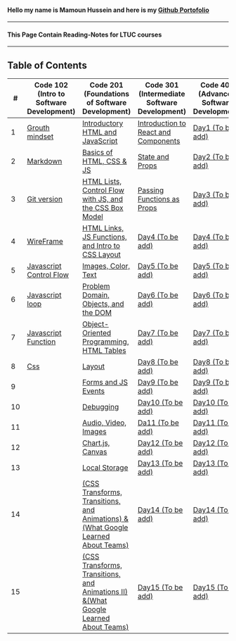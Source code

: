#### Hello my name is Mamoun Hussein and here is my [Github Portofolio](https://github.com/mamoon100)

---

#### This Page Contain Reading-Notes for LTUC courses

---

## Table of Contents

| #   | Code 102 (Intro to Software Development)            | Code 201 (Foundations of Software Development)                                                                | Code 301 (Intermediate Software Development)                  | Code 401 (Advanced Software Development) |
| --- | --------------------------------------------------- | ------------------------------------------------------------------------------------------------------------- | ------------------------------------------------------------- | ---------------------------------------- |
| 1   | [Grouth mindset](./Code-102/Grouth.md)              | [Introductory HTML and JavaScript](./Code-201/class-01.md)                                                    | [Introduction to React and Components](./Code-301/class-1.md) | [Day1 (To be add)]()                     |
| 2   | [Markdown](./Code-102/markdown.md)                  | [Basics of HTML, CSS & JS](./Code-201/class-02.md)                                                            | [State and Props](./Code-301/class-2.md)                      | [Day2 (To be add)]()                     |
| 3   | [Git version](./Code-102/git.md)                    | [HTML Lists, Control Flow with JS, and the CSS Box Model](./Code-201/class-03.md)                             | [Passing Functions as Props](./Code-301/class-3.md)           | [Day3 (To be add)]()                     |
| 4   | [WireFrame](./Code-102/wireframe.md)                | [HTML Links, JS Functions, and Intro to CSS Layout](./Code-201/class-04.md)                                   | [Day4 (To be add)]()                                          | [Day4 (To be add)]()                     |
| 5   | [Javascript Control Flow](./Code-102/javascript.md) | [Images, Color, Text](./Code-201/class-05.md)                                                                 | [Day5 (To be add)]()                                          | [Day5 (To be add)]()                     |
| 6   | [Javascript loop](./Code-102/loop.md)               | [Problem Domain, Objects, and the DOM](./Code-201/class-06.md)                                                | [Day6 (To be add)]()                                          | [Day6 (To be add)]()                     |
| 7   | [Javascript Function](./Code-102/function.md)       | [Object-Oriented Programming, HTML Tables](./Code-201/class-07.md)                                            | [Day7 (To be add)]()                                          | [Day7 (To be add)]()                     |
| 8   | [Css](./Code-102/Css.md)                            | [Layout](./Code-201/class-08.md)                                                                              | [Day8 (To be add)]()                                          | [Day8 (To be add)]()                     |
| 9   |                                                     | [Forms and JS Events](./Code-201/class-09.md)                                                                 | [Day9 (To be add)]()                                          | [Day9 (To be add)]()                     |
| 10  |                                                     | [Debugging](./Code-201/class-10.md)                                                                           | [Day10 (To be add)]()                                         | [Day10 (To be add)]()                    |
| 11  |                                                     | [Audio, Video, Images](./Code-201/class-11.md)                                                                | [Da11 (To be add)]()                                          | [Day11 (To be add)]()                    |
| 12  |                                                     | [Chart.js, Canvas](./Code-201/class-12.md)                                                                    | [Day12 (To be add)]()                                         | [Day12 (To be add)]()                    |
| 13  |                                                     | [Local Storage](./Code-201/class-13.md)                                                                       | [Day13 (To be add)]()                                         | [Day13 (To be add)]()                    |
| 14  |                                                     | [(CSS Transforms, Transitions, and Animations) &(What Google Learned About Teams)](./Code-201/class-14.md)    | [Day14 (To be add)]()                                         | [Day14 (To be add)]()                    |
| 15  |                                                     | [(CSS Transforms, Transitions, and Animations II) &(What Google Learned About Teams)](./Code-201/class-14.md) | [Day15 (To be add)]()                                         | [Day15 (To be add)]()                    |
